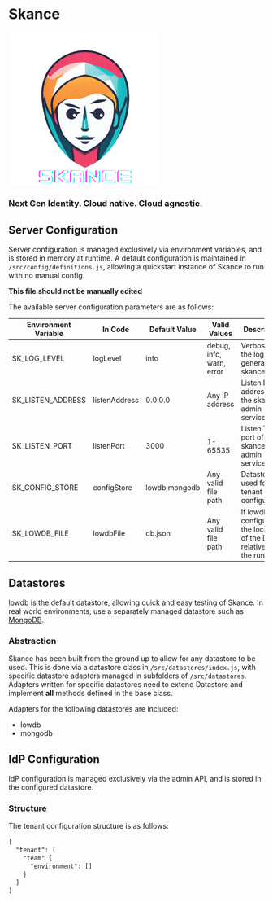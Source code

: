 # Skance
<img src="assets/skance.png" alt="Skance Logo" width="300" />

### Next Gen Identity. Cloud native. Cloud agnostic.

## Server Configuration
Server configuration is managed exclusively via environment variables, and is stored in memory at runtime. A default configuration is maintained in `/src/config/definitions.js`, allowing a quickstart instance of Skance to run with no manual config.

**This file should not be manually edited**

The available server configuration parameters are as follows:

| Environment Variable | In Code  | Default Value | Valid Values | Description |
| -------------------- | -------- | ------------- | ------------ | ----------- |
| SK_LOG_LEVEL | logLevel | info | debug, info, warn, error | Verbosity of the logs generated by skance
| SK_LISTEN_ADDRESS | listenAddress | 0.0.0.0 | Any IP address | Listen IP address of the skance admin service
| SK_LISTEN_PORT | listenPort | 3000 | 1-65535 | Listen TCP port of the skance admin service
| SK_CONFIG_STORE | configStore | lowdb,mongodb | Any valid file path | Datastore used for tenant configuration
| SK_LOWDB_FILE | lowdbFile | db.json | Any valid file path | If lowdb is configured, the location of the DB file relative to the run path


## Datastores

[lowdb](https://github.com/typicode/lowdb) is the default datastore, allowing quick and easy testing of Skance. In real world environments, use a separately managed datastore such as [MongoDB](https://www.mongodb.com/).

### Abstraction

Skance has been built from the ground up to allow for any datastore to be used. This is done via a datastore class in `/src/datastores/index.js`, with specific datastore adapters managed in subfolders of `/src/datastores`. Adapters written for specific datastores need to extend Datastore and implement **all** methods defined in the base class.

Adapters for the following datastores are included:

- lowdb
- mongodb

## IdP Configuration
IdP configuration is managed exclusively via the admin API, and is stored in the configured datastore.

### Structure
The tenant configuration structure is as follows:

```
[
  "tenant": [
    "team" {
      "environment": []
    }
  ]
]
```